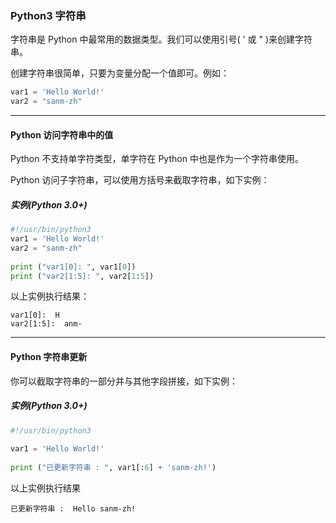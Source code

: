 ### Python3 字符串
字符串是 Python 中最常用的数据类型。我们可以使用引号( ' 或 " )来创建字符串。

创建字符串很简单，只要为变量分配一个值即可。例如：
```python
var1 = 'Hello World!'
var2 = "sanm-zh"
```
---
#### Python 访问字符串中的值
Python 不支持单字符类型，单字符在 Python 中也是作为一个字符串使用。

Python 访问子字符串，可以使用方括号来截取字符串，如下实例：

##### 实例(Python 3.0+)
```python
#!/usr/bin/python3
var1 = 'Hello World!'
var2 = "sanm-zh"
 
print ("var1[0]: ", var1[0])
print ("var2[1:5]: ", var2[1:5])
```
 
以上实例执行结果：
```
var1[0]:  H
var2[1:5]:  anm-
```
---
#### Python 字符串更新
你可以截取字符串的一部分并与其他字段拼接，如下实例：

##### 实例(Python 3.0+)
```python
#!/usr/bin/python3
 
var1 = 'Hello World!'
 
print ("已更新字符串 : ", var1[:6] + 'sanm-zh!')
```
以上实例执行结果
```
已更新字符串 :  Hello sanm-zh!
```

